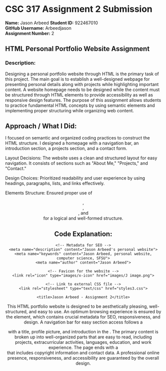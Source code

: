 # CSC 317 Assignment 2 Submission

**Name:** Jason Arbeed 
**Student ID:** 922467010  
**GitHub Username:** Arbeedjason  
**Assignment Number:** 2  


##  HTML Personal Portfolio Website Assignment

### Description:

Designing a personal portfolio website through HTML is the primary task of this project. The main goal is to establish a well-designed webpage for presenting personal details along with projects while highlighting important content. A website homepage needs to be designed while the content must be structured through HTML elements to provide accessibility as well as responsive design features. The purpose of this assignment allows students to practice fundamental HTML concepts by using semantic elements and implementing proper structuring while organizing web content.


## Approach / What I Did:

I focused on semantic and organized coding practices to construct the HTML structure. I designed a homepage with a navigation bar, an introduction section, a projects section, and a contact form.

Layout Decisions: The website uses a clean and structured layout for easy navigation. It consists of sections such as "About Me," "Projects," and "Contact."

Design Choices: Prioritized readability and user experience by using headings, paragraphs, lists, and links effectively.

Elements Structure: Ensured proper use of <header>, <nav>, <section>, and <footer> for a logical and well-formed structure.


## Code Explanation:

<head>
    <meta charset="UTF-8">
    <meta name="viewport" content="width=device-width, initial-scale=1">
    
    <!-- Metadata for SEO -->
    <meta name="description" content="Jason Arbeed's personal website">
    <meta name="keywords" content="Jason Arbeed, personal website, computer science, SFSU">
    <meta name="author" content="Jason Arbeed">

    <!-- Favicon for the website -->
    <link rel="icon" type="images/x-icon" href="images/J image.png">

    <!-- Link to external CSS file -->
    <link rel="stylesheet" type="text/css" href="styles3.css">

    <title>Jason Arbeed - Assignment 2</title>
</head>

This HTML portfolio website is designed to be aesthetically pleasing, well-structured, and easy to use. An optimum browsing experience is ensured by the <head> element, which contains crucial metadata for SEO, responsiveness, and design. A navigation bar for easy section access follows a <header> with a title, profile picture, and introduction in the <body>. The primary content is broken up into well-organized parts that are easy to read, including projects, extracurricular activities, languages, education, and work experience. The page ends with a <footer> that includes copyright information and contact data. A professional online presence, responsiveness, and accessibility are guaranteed by the overall design.

